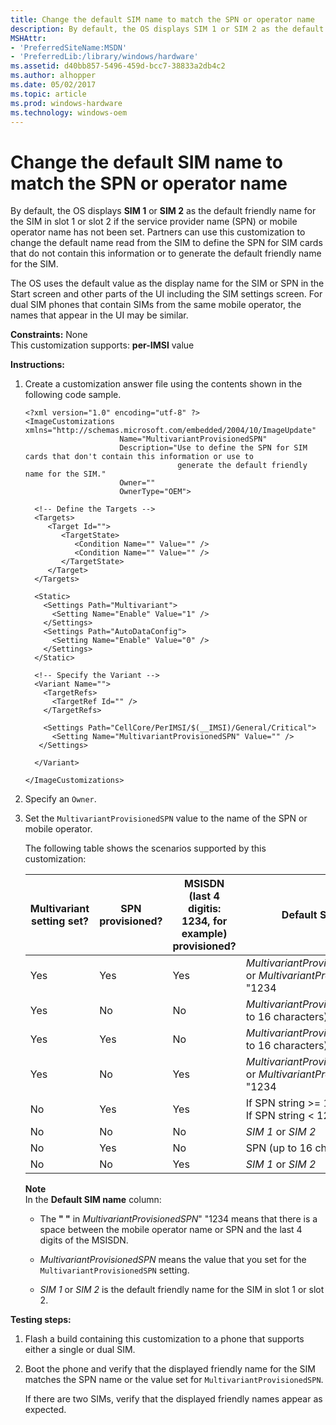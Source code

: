 ```yaml
---
title: Change the default SIM name to match the SPN or operator name
description: By default, the OS displays SIM 1 or SIM 2 as the default friendly name for the SIM in slot 1 or slot 2 if the service provider name (SPN) or mobile operator name has not been set.
MSHAttr:
- 'PreferredSiteName:MSDN'
- 'PreferredLib:/library/windows/hardware'
ms.assetid: d40bb857-5496-459d-bcc7-38833a2db4c2
ms.author: alhopper
ms.date: 05/02/2017
ms.topic: article
ms.prod: windows-hardware
ms.technology: windows-oem
---
```


# Change the default SIM name to match the SPN or operator name


By default, the OS displays **SIM 1** or **SIM 2** as the default friendly name for the SIM in slot 1 or slot 2 if the service provider name (SPN) or mobile operator name has not been set. Partners can use this customization to change the default name read from the SIM to define the SPN for SIM cards that do not contain this information or to generate the default friendly name for the SIM.

The OS uses the default value as the display name for the SIM or SPN in the Start screen and other parts of the UI including the SIM settings screen. For dual SIM phones that contain SIMs from the same mobile operator, the names that appear in the UI may be similar.

<a href="" id="constraints---none"></a>**Constraints:** None  
This customization supports: **per-IMSI** value

<a href="" id="instructions-"></a>**Instructions:**  
1.  Create a customization answer file using the contents shown in the following code sample.

    ```
    <?xml version="1.0" encoding="utf-8" ?>  
    <ImageCustomizations xmlns="http://schemas.microsoft.com/embedded/2004/10/ImageUpdate"  
                         Name="MultivariantProvisionedSPN"  
                         Description="Use to define the SPN for SIM cards that don't contain this information or use to
                                      generate the default friendly name for the SIM."  
                         Owner=""  
                         OwnerType="OEM"> 
      
      <!-- Define the Targets --> 
      <Targets>
         <Target Id="">
            <TargetState>
               <Condition Name="" Value="" />
               <Condition Name="" Value="" />
            </TargetState>
         </Target>
      </Targets>
      
      <Static>
        <Settings Path="Multivariant">
          <Setting Name="Enable" Value="1" />
        </Settings>
        <Settings Path="AutoDataConfig">
          <Setting Name="Enable" Value="0" />
        </Settings>
      </Static>

      <!-- Specify the Variant -->
      <Variant Name=""> 
        <TargetRefs>
          <TargetRef Id="" /> 
        </TargetRefs>

        <Settings Path="CellCore/PerIMSI/$(__IMSI)/General/Critical">  
          <Setting Name="MultivariantProvisionedSPN" Value="" />    
       </Settings>  

      </Variant>

    </ImageCustomizations>
    ```

2.  Specify an `Owner`.

3.  Set the `MultivariantProvisionedSPN` value to the name of the SPN or mobile operator.

    The following table shows the scenarios supported by this customization:

    | Multivariant setting set? | SPN provisioned? | MSISDN (last 4 digitis: 1234, for example) provisioned? | Default SIM name                                                        |
    |---------------------------|------------------|---------------------------------------------------------|-------------------------------------------------------------------------|
    | Yes                       | Yes              | Yes                                                     | *MultivariantProvisionedSPN*1234 or *MultivariantProvisionedSPN*" "1234 |
    | Yes                       | No               | No                                                      | *MultivariantProvisionedSPN* (up to 16 characters)                      |
    | Yes                       | Yes              | No                                                      | *MultivariantProvisionedSPN* (up to 16 characters)                      |
    | Yes                       | No               | Yes                                                     | *MultivariantProvisionedSPN*1234 or *MultivariantProvisionedSPN*" "1234 |
    | No                        | Yes              | Yes                                                     | If SPN string >= 12: *SPN*1234<br/>If SPN string < 12: *SPN*" "1234     |
    | No                        | No               | No                                                      | *SIM 1* or *SIM 2*                                                      |
    | No                        | Yes              | No                                                      | SPN (up to 16 characters)                                               |
    | No                        | No               | Yes                                                     | *SIM 1* or *SIM 2*                                                      |


    **Note**<br/>
    In the **Default SIM name** column:

    -   The **" "** in *MultivariantProvisionedSPN*" "1234 means that there is a space between the mobile operator name or SPN and the last 4 digits of the MSISDN.

    -   *MultivariantProvisionedSPN* means the value that you set for the `MultivariantProvisionedSPN` setting.

    -   *SIM 1* or *SIM 2* is the default friendly name for the SIM in slot 1 or slot 2.
     

<a href="" id="testing-steps-"></a>**Testing steps:**  
1.  Flash a build containing this customization to a phone that supports either a single or dual SIM.

2.  Boot the phone and verify that the displayed friendly name for the SIM matches the SPN name or the value set for `MultivariantProvisionedSPN`.

    If there are two SIMs, verify that the displayed friendly names appear as expected.

 

 






